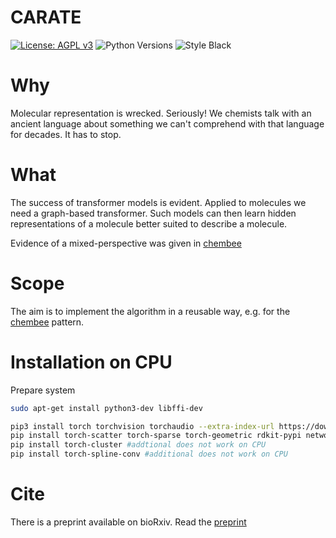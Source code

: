 # CARATE
[![License: AGPL v3](https://img.shields.io/badge/License-AGPL_v3-blue.svg)](https://www.gnu.org/licenses/agpl-3.0)
![Python Versions](https://img.shields.io/badge/python-3.9%20%7C%203.10%20%7C%20-blue) 
![Style Black](https://warehouse-camo.ingress.cmh1.psfhosted.org/fbfdc7754183ecf079bc71ddeabaf88f6cbc5c00/68747470733a2f2f696d672e736869656c64732e696f2f62616467652f636f64652532307374796c652d626c61636b2d3030303030302e737667) 

# Why 

Molecular representation is wrecked. Seriously! We chemists talk with an ancient language about something we can't comprehend with that language for decades. It has to stop. 

# What 

The success of transformer models is evident. Applied to molecules we need a graph-based transformer. Such models can then learn hidden representations of a molecule better suited to describe a molecule. 

Evidence of a mixed-perspective was given in [chembee](https://codeberg.org/sail.black/chembee.git)

# Scope

The aim is to implement the algorithm in a reusable way, e.g. for the [chembee](https://codeberg.org/sail.black/chembee.git) pattern. 

# Installation on CPU 

Prepare system 
```bash
sudo apt-get install python3-dev libffi-dev
```

```bash 
pip3 install torch torchvision torchaudio --extra-index-url https://download.pytorch.org/whl/cpu 
pip install torch-scatter torch-sparse torch-geometric rdkit-pypi networkx[default] matplotlib
pip install torch-cluster #addtional does not work on CPU
pip install torch-spline-conv #additional does not work on CPU
``` 

# Cite 

There is a preprint available on bioRxiv. Read the [preprint](https://www.biorxiv.org/content/10.1101/2022.02.12.470636v1)